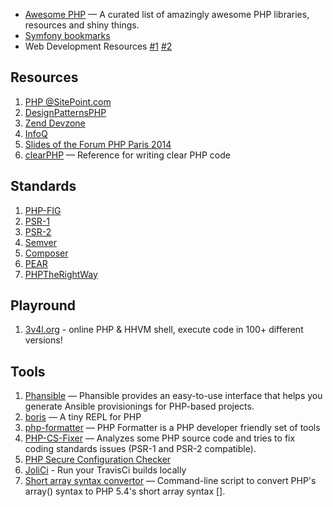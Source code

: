 * [Awesome PHP](https://github.com/ziadoz/awesome-php) — A curated list of amazingly awesome PHP libraries, resources and shiny things.
* [Symfony bookmarks](https://github.com/atsymfony/bookmarks)
* Web Development Resources [#1](https://github.com/ericandrewlewis/web-dev-resources) [#2](https://github.com/MasonONeal/web-development-resources)

## Resources

1. [PHP @SitePoint.com](http://www.sitepoint.com/php/)
2. [DesignPatternsPHP](https://github.com/domnikl/DesignPatternsPHP)
3. [Zend Devzone](http://devzone.zend.com)
4. [InfoQ](http://www.infoq.com/php/)
5. [Slides of the Forum PHP Paris 2014](https://gist.github.com/antfroger/6da522662de5a36ec6bc)
6. [clearPHP](https://github.com/dseguy/clearPHP) — Reference for writing clear PHP code

## Standards

1. [PHP-FIG](http://www.php-fig.org/)
  1. [PSR-1](http://www.php-fig.org/psr/psr-1/)
  1. [PSR-2](http://www.php-fig.org/psr/psr-2/)
1. [Semver](http://semver.org/spec/v2.0.0.html)
1. [Composer](https://getcomposer.org/)
1. [PEAR](http://pear.php.net/manual/en/standards.php)
1. [PHPTheRightWay](http://www.phptherightway.com/)

## Playround

1. [3v4l.org](http://3v4l.org/) - online PHP & HHVM shell, execute code in 100+ different versions!

## Tools

1. [Phansible](http://phansible.com) — Phansible provides an easy-to-use interface that helps you generate Ansible provisionings for PHP-based projects.
1. [boris](https://github.com/d11wtq/boris) — A tiny REPL for PHP
1. [php-formatter](https://github.com/mmoreram/php-formatter) — PHP Formatter is a PHP developer friendly set of tools
1. [PHP-CS-Fixer](https://github.com/fabpot/PHP-CS-Fixer) — Analyzes some PHP source code and tries to fix coding standards issues (PSR-1 and PSR-2 compatible).
1. [PHP Secure Configuration Checker](https://github.com/sektioneins/pcc)
1. [JoliCi](https://github.com/jolicode/JoliCi) - Run your TravisCi builds locally
1. [Short array syntax convertor](https://github.com/thomasbachem/php-short-array-syntax-converter) — Command-line script to convert PHP's array() syntax to PHP 5.4's short array syntax [].
